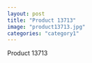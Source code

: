 ```yaml
---
layout: post
title: "Product 13713"
image: "product13713.jpg"
categories: "category1"
---
```

Product 13713

